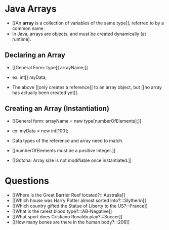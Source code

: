 # Java Arrays
- [[An **array** is a collection of variables of the same type]], referred to
  by a common name.
- In Java, arrays are objects, and must be created dynamically (at runtime).

## Declaring an Array
- [[General Form: type[] arrayName;]]
- ex: int[] myData;

- The above [[only creates a reference]] to an array object, but [[no array has
  actually been created yet]].

## Creating an Array (Instantiation)
- [[General form:  arrayName = new type[numberOfElements];]]
- ex: myData = new int[100];

- Data types of the reference and array need to match.
- [[numberOfElements must be a positive Integer.]]
- [[Gotcha: Array size is not
  modifiable once instantiated.]]

# Questions
- [[Where is the Great Barrier Reef located?:::Australia]]
- [[Which house was Harry Potter almost sorted into?:::Slytherin]]
- [[Which country gifted the Statue of Liberty to the US?:::France]]
- [[What is the rarest blood type?:::AB-Negative]]
- [[What sport does Cristiano Ronaldo play?:::Soccer]]
- [[How many bones are there in the human body?:::206]]